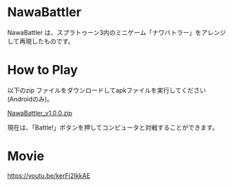# NawaBattler

NawaBattler は、スプラトゥーン3内のミニゲーム「ナワバトラー」をアレンジして再現したものです。

# How to Play

以下のzip ファイルをダウンロードしてapkファイルを実行してください(Androidのみ)。

[NawaBattler_v1.0.0.zip](https://github.com/yoyoinoyoi/NawaBattler/files/9691089/NawaBattler_v1.0.0.zip)

現在は、「Battle!」ボタンを押してコンピュータと対戦することができます。

# Movie

https://youtu.be/kerFj2IkkAE
